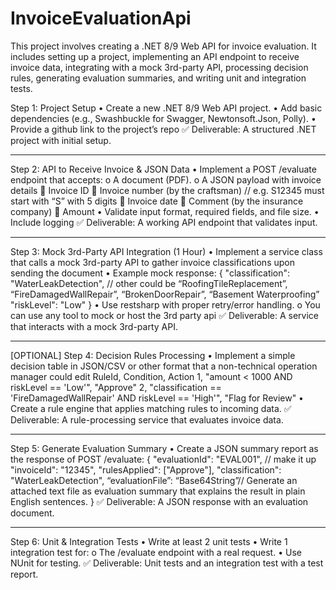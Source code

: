 # InvoiceEvaluationApi
This project involves creating a .NET 8/9 Web API for invoice evaluation. It includes setting up a project, implementing an API endpoint to receive invoice data, integrating with a mock 3rd-party API, processing decision rules, generating evaluation summaries, and writing unit and integration tests.

Step 1: Project Setup 
•	Create a new .NET 8/9 Web API project.
•	Add basic dependencies (e.g., Swashbuckle for Swagger, Newtonsoft.Json, Polly).
•	Provide a github link to the project’s repo
✅ Deliverable: A structured .NET project with initial setup.
________________________________________
Step 2: API to Receive Invoice & JSON Data
•	Implement a POST /evaluate endpoint that accepts:
o	A document (PDF).
o	A JSON payload with invoice details
	Invoice ID
	Invoice number (by the craftsman) // e.g. S12345 must start with “S” with 5 digits
	Invoice date
	Comment (by the insurance company)
	Amount
•	Validate input format, required fields, and file size.
•	Include logging
✅ Deliverable: A working API endpoint that validates input.
________________________________________
Step 3: Mock 3rd-Party API Integration (1 Hour)
•	Implement a service class that calls a mock 3rd-party API to gather invoice classifications upon sending the document
•	Example mock response:
{
  "classification": "WaterLeakDetection", // other could be “RoofingTileReplacement”, “FireDamagedWallRepair”, “BrokenDoorRepair”, “Basement Waterproofing”
  "riskLevel": "Low"
}
•	Use restsharp with proper retry/error handling.
o	You can use any tool to mock or host the 3rd party api
✅ Deliverable: A service that interacts with a mock 3rd-party API.
________________________________________
[OPTIONAL] Step 4: Decision Rules Processing
•	Implement a simple decision table in JSON/CSV or other format that a non-technical operation manager could edit
RuleId, Condition, Action
1, "amount < 1000 AND riskLevel == 'Low'", "Approve"
2, "classification == 'FireDamagedWallRepair' AND riskLevel == 'High'", "Flag for Review"
•	Create a rule engine that applies matching rules to incoming data.
✅ Deliverable: A rule-processing service that evaluates invoice data.
________________________________________
Step 5: Generate Evaluation Summary
•	Create a JSON summary report as the response of POST /evaluate:
{
  "evaluationId": "EVAL001", // make it up
  "invoiceId": "12345",
  "rulesApplied": ["Approve"],
  "classification": "WaterLeakDetection",
  “evaluationFile”: “Base64String”// Generate an attached text file as evaluation summary that explains the result in plain English sentences.
}
✅ Deliverable: A JSON response with an evaluation document.
________________________________________
Step 6: Unit & Integration Tests
•	Write at least 2 unit tests 
•	Write 1 integration test for:
o	The /evaluate endpoint with a real request.
•	Use NUnit for testing.
✅ Deliverable: Unit tests and an integration test with a test report.

